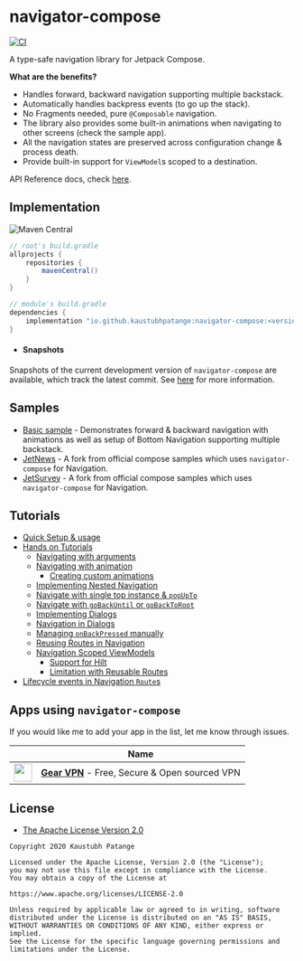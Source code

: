 # navigator-compose

[![CI](https://github.com/KaustubhPatange/navigator/actions/workflows/build-compose.yml/badge.svg)](https://github.com/KaustubhPatange/navigator/actions/workflows/build-compose.yml)

A type-safe navigation library for Jetpack Compose.

**What are the benefits?**

- Handles forward, backward navigation supporting multiple backstack.
- Automatically handles backpress events (to go up the stack).
- No Fragments needed, pure `@Composable` navigation.
- The library also provides some built-in animations when navigating to other screens (check the sample app).
- All the navigation states are preserved across configuration change & process death.
- Provide built-in support for `ViewModel`s scoped to a destination.

API Reference docs, check [here](https://kaustubhpatange.github.io/navigator/reference/navigator-compose).

## Implementation

![Maven Central](https://img.shields.io/maven-central/v/io.github.kaustubhpatange/navigator-compose)

```groovy
// root's build.gradle
allprojects {
    repositories {
        mavenCentral()
    }
}
```

```groovy
// module's build.gradle
dependencies {
    implementation "io.github.kaustubhpatange:navigator-compose:<version>"
}
```

- #### Snapshots

Snapshots of the current development version of `navigator-compose` are available, which track the latest commit. See [here](https://github.com/KaustubhPatange/navigator/wiki/Using-a-Snapshot-Version) for more information.

## Samples

- [Basic sample](/samples/basic-sample) - Demonstrates forward & backward navigation with animations as well as setup of Bottom Navigation supporting multiple backstack.
- [JetNews](https://github.com/KaustubhPatange/compose-samples/tree/main/JetNews) - A fork from official compose samples which uses `navigator-compose` for Navigation.
- [JetSurvey](https://github.com/KaustubhPatange/compose-samples/tree/main/Jetsurvey) - A fork from official compose samples which uses `navigator-compose` for Navigation.

## Tutorials

- [Quick Setup & usage](https://github.com/KaustubhPatange/navigator/wiki/Compose-Navigator-Setup)
- [Hands on Tutorials](https://github.com/KaustubhPatange/navigator/wiki/Compose-Navigator-Tutorials)
  - [Navigating with arguments](https://github.com/KaustubhPatange/navigator/wiki/Compose-Navigator-Tutorials#navigating-with-arguments)
  - [Navigating with animation](https://github.com/KaustubhPatange/navigator/wiki/Compose-Navigator-Tutorials#navigating-with-animation)
    - [Creating custom animations](https://github.com/KaustubhPatange/navigator/wiki/Compose-Navigator-Tutorials#custom-animations)
  - [Implementing Nested Navigation](https://github.com/KaustubhPatange/navigator/wiki/Compose-Navigator-Tutorials#implementing-nested-navigation)
  - [Navigate with single top instance & `popUpTo`](https://github.com/KaustubhPatange/navigator/wiki/Compose-Navigator-Tutorials#navigate-with-single-top-instance-&-popUpTo)
  - [Navigate with `goBackUntil` or `goBackToRoot`](https://github.com/KaustubhPatange/navigator/wiki/Compose-Navigator-Tutorials#navigate-with-gobackuntil-or-gobacktoroot)
  - [Implementing Dialogs](https://github.com/KaustubhPatange/navigator/wiki/Compose-Navigator-Tutorials#implementing-dialogs)
  - [Navigation in Dialogs](https://github.com/KaustubhPatange/navigator/wiki/Compose-Navigator-Tutorials#navigation-in-dialogs)
  - [Managing `onBackPressed` manually](https://github.com/KaustubhPatange/navigator/wiki/Compose-Navigator-Tutorials#managing-onbackpressed-manually)
  - [Reusing Routes in Navigation](https://github.com/KaustubhPatange/navigator/wiki/Compose-Navigator-Tutorials#reusing-routes-in-navigation)
  - [Navigation Scoped ViewModels](https://github.com/KaustubhPatange/navigator/wiki/Compose-Navigator-Tutorials#navigation-scoped-viewmodels)
    - [Support for Hilt](https://github.com/KaustubhPatange/navigator/wiki/Compose-Navigator-Tutorials#support-for-hilt)
    - [Limitation with Reusable Routes](https://github.com/KaustubhPatange/navigator/wiki/Compose-Navigator-Tutorials#limitation-with-reusable-routes)
- [Lifecycle events in Navigation `Route`s](https://github.com/KaustubhPatange/navigator/wiki/Compose-Navigator-Tutorials#lifecycle-events-in-navigation-routes)

## Apps using `navigator-compose`

If you would like me to add your app in the list, let me know through issues.

|                                                                                                                                                    | Name                                                                                          |
| -------------------------------------------------------------------------------------------------------------------------------------------------- | --------------------------------------------------------------------------------------------- |
| <img width="32px" src="https://raw.githubusercontent.com/KaustubhPatange/Gear-VPN/master/app/src/main/res/mipmap-xxxhdpi/ic_launcher_round.png" /> | [**Gear VPN**](https://github.com/KaustubhPatange/Gear-VPN) - Free, Secure & Open sourced VPN |

## License

- [The Apache License Version 2.0](https://www.apache.org/licenses/LICENSE-2.0.txt)

```
Copyright 2020 Kaustubh Patange

Licensed under the Apache License, Version 2.0 (the "License");
you may not use this file except in compliance with the License.
You may obtain a copy of the License at

https://www.apache.org/licenses/LICENSE-2.0

Unless required by applicable law or agreed to in writing, software
distributed under the License is distributed on an "AS IS" BASIS,
WITHOUT WARRANTIES OR CONDITIONS OF ANY KIND, either express or implied.
See the License for the specific language governing permissions and
limitations under the License.
```
